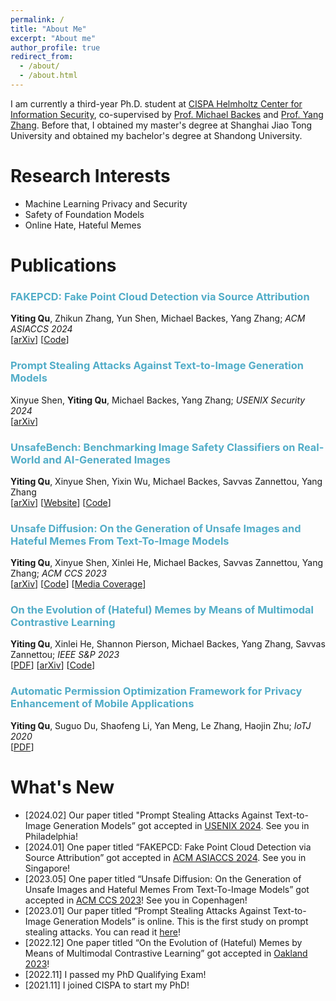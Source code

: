 ```yaml
---
permalink: /
title: "About Me"
excerpt: "About me"
author_profile: true
redirect_from: 
  - /about/
  - /about.html
---
```

I am currently a third-year Ph.D. student at [CISPA Helmholtz Center for Information Security](https://cispa.de/en), co-supervised by [Prof. Michael Backes](https://cispa.de/en/about/director-page) and [Prof. Yang Zhang](https://yangzhangalmo.github.io/). Before that, I obtained my master's degree at Shanghai Jiao Tong University and obtained my bachelor's degree at Shandong University.

Research Interests
======
- Machine Learning Privacy and Security
- Safety of Foundation Models
- Online Hate, Hateful Memes

Publications
======
### <span style="color:#52ADC8">FAKEPCD: Fake Point Cloud Detection via Source Attribution</span>
**Yiting Qu**, Zhikun Zhang, Yun Shen, Michael Backes, Yang Zhang; *ACM ASIACCS 2024* \
[[arXiv](https://arxiv.org/abs/2312.11213)]
[[Code](https://github.com/YitingQu/FakePCD)]

### <span style="color:#52ADC8">Prompt Stealing Attacks Against Text-to-Image Generation Models</span>
Xinyue Shen, **Yiting Qu**, Michael Backes, Yang Zhang; *USENIX Security 2024* \
[[arXiv](https://arxiv.org/abs/2212.06573)]

### <span style="color:#52ADC8">UnsafeBench: Benchmarking Image Safety Classifiers on Real-World and AI-Generated Images</span>
**Yiting Qu**, Xinyue Shen, Yixin Wu, Michael Backes, Savvas Zannettou, Yang Zhang \
[[arXiv](https://arxiv.org/abs/2405.03486)]
[[Website](https://unsafebench.github.io/)]
[[Code](https://github.com/YitingQu/UnsafeBench)]

### <span style="color:#52ADC8">Unsafe Diffusion: On the Generation of Unsafe Images and Hateful Memes From Text-To-Image Models</span>
**Yiting Qu**, Xinyue Shen, Xinlei He, Michael Backes, Savvas Zannettou, Yang Zhang; *ACM CCS 2023* \
[[arXiv](https://arxiv.org/abs/2305.13873)]
[[Code](https://github.com/YitingQu/unsafe-diffusion)]
[[Media Coverage](https://montrealethics.ai/on-the-generation-of-unsafe-images-and-hateful-memes-from-text-to-image-models/)]

### <span style="color:#52ADC8">On the Evolution of (Hateful) Memes by Means of Multimodal Contrastive Learning</span>
**Yiting Qu**, Xinlei He, Shannon Pierson, Michael Backes, Yang Zhang, Savvas Zannettou; *IEEE S&P 2023* \
[[PDF](https://www.computer.org/csdl/proceedings-article/sp/2023/933600b348/1Js0DSpXQD6)]
[[arXiv](https://arxiv.org/abs/2212.06573)]
[[Code](https://github.com/YitingQu/meme-evolution)]
  
### <span style="color:#52ADC8">Automatic Permission Optimization Framework for Privacy Enhancement of Mobile Applications</span>
**Yiting Qu**, Suguo Du, Shaofeng Li, Yan Meng, Le Zhang, Haojin Zhu; *IoTJ 2020* \
[[PDF](https://ieeexplore.ieee.org/abstract/document/9270036)]

What's New
======
- [2024.02] Our paper titled "Prompt Stealing Attacks Against Text-to-Image Generation Models” got accepted in [USENIX 2024](https://www.usenix.org/conference/usenixsecurity24). See you in Philadelphia!
- [2024.01] One paper titled “FAKEPCD: Fake Point Cloud Detection via Source Attribution” got accepted in [ACM ASIACCS 2024](https://asiaccs2024.sutd.edu.sg/). See you in Singapore!
- [2023.05] One paper titled “Unsafe Diffusion: On the Generation of Unsafe Images and Hateful Memes From Text-To-Image Models” got accepted in [ACM CCS 2023](https://www.sigsac.org/ccs/CCS2023/)! See you in Copenhagen!
- [2023.01] Our paper titled “Prompt Stealing Attacks Against Text-to-Image Generation Models” is online. This is the first study on prompt stealing attacks. You can read it [here](https://arxiv.org/abs/2302.09923)!
- [2022.12] One paper titled “On the Evolution of (Hateful) Memes by Means of Multimodal Contrastive Learning” got accepted in [Oakland 2023](https://www.ieee-security.org/TC/SP2023/)!
- [2022.11] I passed my PhD Qualifying Exam!
- [2021.11] I joined CISPA to start my PhD!
